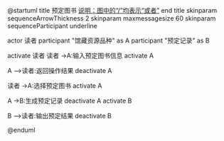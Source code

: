 @startuml
title
 预定图书
 <u>说明：图中的“/”均表示“或者”</u>
end title
skinparam sequenceArrowThickness 2
skinparam maxmessagesize 60
skinparam sequenceParticipant underline

actor 读者
participant "馆藏资源品种" as A
participant "预定记录" as B

activate 读者
读者 ->A:输入预定图书信息
activate A

A -->读者:返回操作结果
deactivate A

读者 ->A:选择预定图书
activate A

A ->B:生成预定记录
deactivate A
activate B

B -->读者:输出预定结果
deactivate B

@enduml